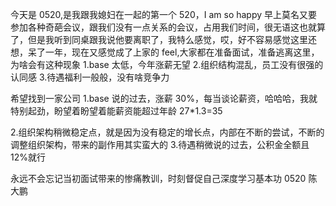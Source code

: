 今天是 0520,是我跟我媳妇在一起的第一个 520，I am so happy 早上莫名又要参加各种奇葩会议，跟我们没有一点关系的会议，占用我们时间，很无语这也就算了，但是我听到同桌跟我说他要离职了，我特么感觉，哎，好不容易感觉这里还想，呆了一年，现在又感觉成了上家的 feel,大家都在准备面试，准备逃离这里，为啥会有这种现象 1.base 太低，今年涨薪无望 2.组织结构混乱，员工没有很强的认同感 3.待遇福利一般般，没有啥竞争力

希望找到一家公司 1.base 说的过去，涨薪 30%，每当谈论薪资，哈哈哈，我就特别起劲，盼望着盼望着能薪资能超过年龄 27\*1.3=35

2.组织架构稍微稳定点，就是因为没有稳定的增长点，内部在不断的尝试，不断的调整组织架构，带来的副作用其实蛮大的 3.待遇稍微说的过去，公积金全额且 12%就行

永远不会忘记当初面试带来的惨痛教训，时刻督促自己深度学习基本功 0520 陈大鹏
